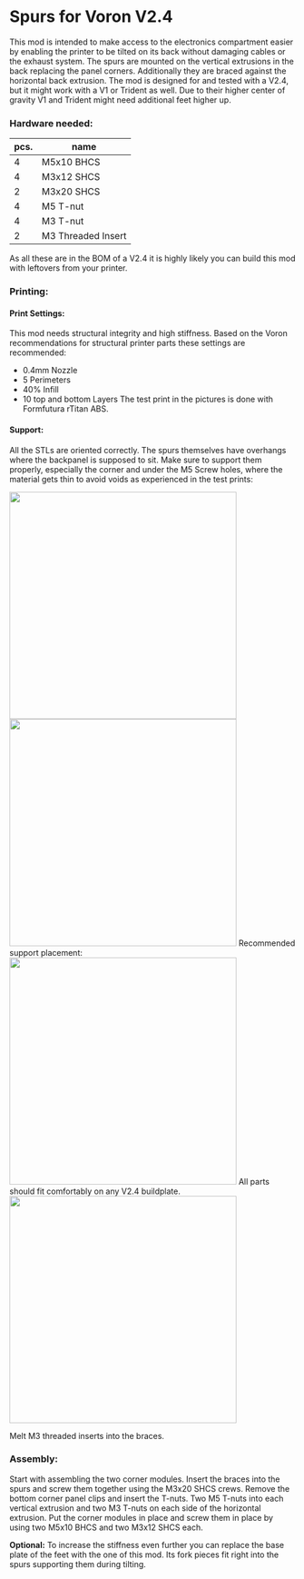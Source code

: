 # Spurs for Voron V2.4 #
This mod is intended to make access to the electronics compartment easier by enabling the printer to be tilted on its back without damaging cables or the exhaust system.
The spurs are mounted on the vertical extrusions in the back replacing the panel corners. Additionally they are braced against the horizontal back extrusion.
The mod is designed for and tested with a V2.4, but it might work with a V1 or Trident as well. Due to their higher center of gravity V1 and Trident might need additional feet higher up.

### Hardware needed: ###
| pcs. | name               |
|------|--------------------|
| 4    | M5x10 BHCS         |
| 4    | M3x12 SHCS         |
| 2    | M3x20 SHCS         |
| 4    | M5 T-nut           |
| 4    | M3 T-nut           |
| 2    | M3 Threaded Insert |

As all these are in the BOM of a V2.4 it is highly likely you can build this mod with leftovers from your printer.

### Printing: ###
#### Print Settings: ####
This mod needs structural integrity and high stiffness. Based on the Voron recommendations for structural printer parts these settings are recommended:
- 0.4mm Nozzle
- 5 Perimeters
- 40% Infill
- 10 top and bottom Layers
The test print in the pictures is done with Formfutura rTitan ABS.

#### Support: ####
All the STLs are oriented correctly. The spurs themselves have overhangs where the backpanel is supposed to sit. Make sure to support them properly, especially the corner and under the M5 Screw holes, where the material gets thin to avoid voids as experienced in the test prints:

<img src="https://github.com/RockNLol/VoronUsers/blob/a9d79e99a1176360f75848a9801a3b48c4d6ff6b/printer_mods/RockNLol/spurs/images/support_01.jpg" width="400">
<img src="https://github.com/RockNLol/VoronUsers/blob/a9d79e99a1176360f75848a9801a3b48c4d6ff6b/printer_mods/RockNLol/spurs/images/support_02.jpg" width="400">
Recommended support placement:

<img src="https://github.com/RockNLol/VoronUsers/blob/a9d79e99a1176360f75848a9801a3b48c4d6ff6b/printer_mods/RockNLol/spurs/images/support_03.jpg" width="400">
All parts should fit comfortably on any V2.4 buildplate.
<img src="(https://github.com/RockNLol/VoronUsers/blob/a9d79e99a1176360f75848a9801a3b48c4d6ff6b/printer_mods/RockNLol/spurs/images/buildplate.jpg" width="400">

Melt M3 threaded inserts into the braces.

### Assembly: ###
Start with assembling the two corner modules. Insert the braces into the spurs and screw them together using the M3x20 SHCS crews.
Remove the bottom corner panel clips and insert the T-nuts. Two M5 T-nuts into each vertical extrusion and two M3 T-nuts on each side of the horizontal extrusion.
Put the corner modules in place and screw them in place by using two M5x10 BHCS and two M3x12 SHCS each.

__Optional:__ To increase the stiffness even further you can replace the base plate of the feet with the one of this mod. Its fork pieces fit right into the spurs supporting them during tilting.
